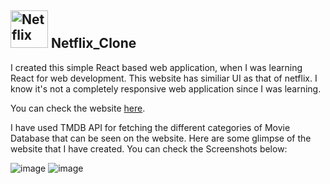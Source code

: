 <h2><img src = "https://user-images.githubusercontent.com/64805962/133779730-b05b2c0e-d4eb-4a03-a869-137ece9bb5a0.png" alt = "Netflix" width = "60" height = "60">  Netflix_Clone </h2> 

<p> I created this simple React based web application, when I was learning React for web development. This website has similiar UI as that of netflix. I know it's not a completely responsive web application since I was learning.
  </p>
 
  You can check the website <a href= "https://netflix-clone-14ccb.web.app/">here<a/>.
  
<p> I have used TMDB API for fetching the different categories of Movie Database that can be seen on the website. Here are some glimpse of the website that I have created. You can check the Screenshots below:
  
<p1>![image](https://user-images.githubusercontent.com/88383160/165295195-0f884992-f845-4a5c-b2f4-ddd3331d177b.png)
  ![image](https://user-images.githubusercontent.com/88383160/165294420-2d5b878c-86d3-42fc-a0ad-2099e6480e8b.png)
  </p1>
 
